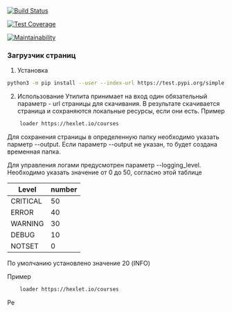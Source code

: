 [![Build Status](https://travis-ci.org/berpress/python-project-lvl3.svg?branch=master)](https://travis-ci.org/berpress/python-project-lvl3)

[![Test Coverage](https://api.codeclimate.com/v1/badges/af2c5b1f166e9bf74575/test_coverage)](https://codeclimate.com/github/berpress/python-project-lvl3/test_coverage)

[![Maintainability](https://api.codeclimate.com/v1/badges/af2c5b1f166e9bf74575/maintainability)](https://codeclimate.com/github/berpress/python-project-lvl3/maintainability)


### Загрузчик страниц

1. Установка 
``` sh
python3 -m pip install --user --index-url https://test.pypi.org/simple --extra-index-url https://pypi.org/simple litovsky-page-loader

```
2. Использование
Утилита принимает на вход один обязательный параметр - url страницы для скачивания. В результате скачивается страница и сохраняются локальные ресурсы, если они есть.
Пример
``` sh
    loader https://hexlet.io/courses
```
Для сохранения страницы в определенную папку необходимо указать парметр --output. Если параметр --output не указан, то будет создана временная папка.

Для управления логами предусмотрен параметр --logging_level. Необходимо указать значение от 0 до 50, согласно этой таблице 

|  Level | number  |
|---|---|
|CRITICAL   | 50  |
|  ERROR | 40  |
| WARNING  | 30  |
|  DEBUG  | 10  |
|  NOTSET  | 0 |

По умолчанию установлено значение 20 (INFO)

Пример 
``` sh
    loader https://hexlet.io/courses
```
Ре
